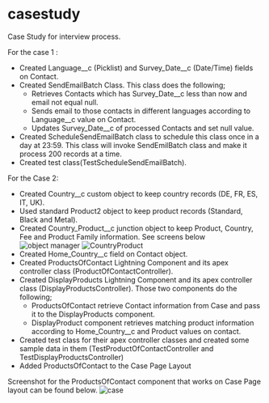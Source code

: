 # casestudy

Case Study for interview process.

For the case 1 :
* Created Language__c (Picklist) and Survey_Date__c (Date/Time) fields on Contact.
* Created SendEmailBatch Class. 
    This class does the following;
     * Retrieves Contacts which has Survey_Date__c less than now and email not equal null.
     * Sends email to those contacts in different languages according to Language__c value on Contact.
     * Updates Survey_Date__c of processed Contacts and set null value.
* Created ScheduleSendEmailBatch class to schedule this class once in a day at 23:59. 
This class will invoke SendEmilBatch class and make it process 200 records at a time.
* Created test class(TestScheduleSendEmailBatch).


For the Case 2:
* Created Country__c custom object to keep country records (DE, FR, ES, IT, UK).
* Used standard Product2 object to keep product records (Standard, Black and Metal).
* Created Country_Product__c junction object to keep Product, Country, Fee and Product Family information. 
    See screens below
    ![object manager](https://user-images.githubusercontent.com/49560853/56093075-dae08f80-5ecc-11e9-934f-39030cd04324.png)
    ![CountryProduct](https://user-images.githubusercontent.com/49560853/56093091-fd72a880-5ecc-11e9-93b5-6b84432c8462.png)
* Created Home_Country__c field on Contact object.
* Created ProductsOfContact Lightning Component and its apex controller class (ProductOfContactController).
* Created DisplayProducts Lightning Component and its apex controller class (DisplayProductsController).
     Those two components do the following;
     * ProductsOfContact retrieve Contact information from Case and pass it to the DisplayProducts component.
     * DisplayProduct component retrieves matching product information according to Home_Country__c and Product values on contact.
* Created test class for their apex controller classes and created some sample data in them (TestProductOfContactController and TestDisplayProductsController)
* Added ProductsOfContact to the Case Page Layout

Screenshot for the ProductsOfContact component that works on Case Page layout can be found below.
![case](https://user-images.githubusercontent.com/49560853/56093059-b2f12c00-5ecc-11e9-9265-172d1f66314e.png)
